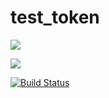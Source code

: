 # test_token

<a href="https://codeclimate.com/github/stanislavglazko/test_token/maintainability"><img src="https://api.codeclimate.com/v1/badges/b7b30af125ffdfe678d1/maintainability" /></a>

<a href="https://codeclimate.com/github/stanislavglazko/test_token/test_coverage"><img src="https://api.codeclimate.com/v1/badges/b7b30af125ffdfe678d1/test_coverage" /></a>

[![Build Status](https://travis-ci.com/stanislavglazko/test_token.svg?branch=main)](https://travis-ci.com/stanislavglazko/test_token)